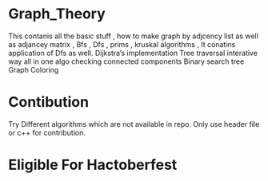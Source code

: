 # Graph_Theory
This contanis all the basic stuff , how to make graph by adjcency list as well as adjancey matrix , Bfs , Dfs , prims , kruskal algorithms ,
It conatins application of Dfs as well.
Dijkstra’s  implementation
Tree traversal interative way all in one algo
checking connected components
Binary search tree
Graph Coloring

# Contibution
Try Different algorithms which are not available in repo.
Only use header file or c++ for contribution.

# Eligible For Hactoberfest
